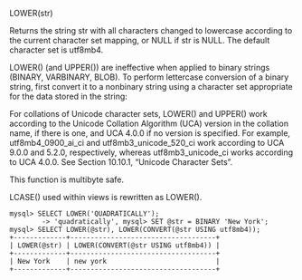 LOWER(str)

Returns the string str with all characters changed to lowercase according to the current character set mapping, or NULL if str is NULL. The default character set is utf8mb4.
 
LOWER() (and UPPER()) are ineffective when applied to binary strings (BINARY, VARBINARY, BLOB). To perform lettercase conversion of a binary string, first convert it to a nonbinary string using a character set appropriate for the data stored in the string:

For collations of Unicode character sets, LOWER() and UPPER() work according to the Unicode Collation Algorithm (UCA) version in the collation name, if there is one, and UCA 4.0.0 if no version is specified. For example, utf8mb4_0900_ai_ci and utf8mb3_unicode_520_ci work according to UCA 9.0.0 and 5.2.0, respectively, whereas utf8mb3_unicode_ci works according to UCA 4.0.0. See Section 10.10.1, “Unicode Character Sets”.

This function is multibyte safe.

LCASE() used within views is rewritten as LOWER().

```
mysql> SELECT LOWER('QUADRATICALLY');
        -> 'quadratically', mysql> SET @str = BINARY 'New York';
mysql> SELECT LOWER(@str), LOWER(CONVERT(@str USING utf8mb4));
+-------------+------------------------------------+
| LOWER(@str) | LOWER(CONVERT(@str USING utf8mb4)) |
+-------------+------------------------------------+
| New York    | new york                           |
+-------------+------------------------------------+
```
